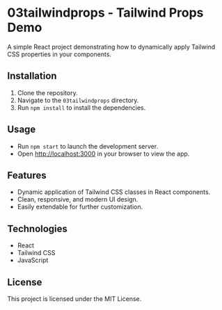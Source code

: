 # 03tailwindprops - Tailwind Props Demo

A simple React project demonstrating how to dynamically apply Tailwind CSS properties in your components.

## Installation

1. Clone the repository.
2. Navigate to the `03tailwindprops` directory.
3. Run `npm install` to install the dependencies.

## Usage

- Run `npm start` to launch the development server.
- Open [http://localhost:3000](http://localhost:3000) in your browser to view the app.

## Features

- Dynamic application of Tailwind CSS classes in React components.
- Clean, responsive, and modern UI design.
- Easily extendable for further customization.

## Technologies

- React
- Tailwind CSS
- JavaScript

## License

This project is licensed under the MIT License.
